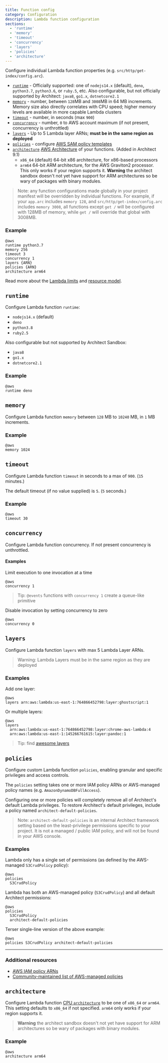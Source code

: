 ```yaml
---
title: Function config
category: Configuration
description: Lambda function configuration
sections:
  - 'runtime'
  - 'memory'
  - 'timeout'
  - 'concurrency'
  - 'layers'
  - 'policies'
  - 'architecture'
---
```


Configure individual Lambda function properties (e.g. `src/http/get-index/config.arc`).

- [`runtime`](#runtime) - Officially supported: one of `nodejs14.x` (default), `deno`, `python3.7`, `python3.6`, or `ruby.5`, etc.
  Also configurable, but not officially supported by Architect: `java8`, `go1.x`, `dotnetcore2.1`
- [`memory`](#memory) - number, between `128`MB and `3008`MB in 64 MB increments.
  Memory size also directly correlates with CPU speed; higher memory levels are available in more capable Lambda clusters
- [`timeout`](#timeout) - number, in seconds (max `900`)
- [`concurrency`](#concurrency) - number, `0` to AWS account maximum (if not present, concurrency is unthrottled)
- [`layers`](#layers) - Up to 5 Lambda layer ARNs; **must be in the same region as deployed**
- [`policies`](#policies) - configure [AWS SAM policy templates](https://docs.aws.amazon.com/serverless-application-model/latest/developerguide/serverless-policy-templates.html)
- [`architecture`](#architecture) [AWS Architecture](https://docs.aws.amazon.com/lambda/latest/dg/foundation-arch.html) of your functions. (Added in Architect 9.1)
  - `x86_64` (default) 64-bit x86 architecture, for x86-based processors
  - `arm64` 64-bit ARM architecture, for the AWS Graviton2 processor. This only works if your region supports it. **Warning** the architect sandbox doesn't not yet have support for ARM architectures so be wary of packages with binary modules.

> Note: any function configurations made globally in your project manifest will be overridden by individual functions. For example, if your `app.arc` includes `memory 128`, and `src/http/get-index/config.arc` includes `memory 3008`, all functions except `get /` will be configured with 128MB of memory, while `get /` will override that global with 3008MB.

### Example

```arc
@aws
runtime python3.7
memory 256
timeout 3
concurrency 1
layers {ARN}
policies {ARN}
architecture arm64
```

Read more about the [Lambda limits](https://docs.aws.amazon.com/lambda/latest/dg/limits.html) and [resource model](https://docs.aws.amazon.com/lambda/latest/dg/resource-model.html).


## `runtime`

Configure Lambda function `runtime`:

- `nodejs14.x` (default)
- `deno`
- `python3.8`
- `ruby2.5`

Also configurable but not supported by Architect Sandbox:

- `java8`
- `go1.x`
- `dotnetcore2.1`

### Example

```arc
@aws
runtime deno
```

## `memory`

Configure Lambda function `memory` between `128` MB to `10240` MB, in `1` MB increments.

### Example

```arc
@aws
memory 1024
```

## `timeout`

Configure Lambda function `timeout` in seconds to a max of `900`. (`15` minutes.)

The default timeout (if no value supplied) is `5`. (`5` seconds.)

### Example

```arc
@aws
timeout 30
```

## `concurrency`

Configure Lambda function concurrency. If not present concurrency is unthrottled.

#### Examples

Limit execution to one invocation at a time

```arc
@aws
concurrency 1
```

> Tip: `@events` functions with `concurrency 1` create a queue-like primitive

Disable invocation by setting concurrency to zero

```arc
@aws
concurrency 0
```

## `layers`

Configure Lambda function `layers` with max 5 Lambda Layer ARNs.

> Warning: Lambda Layers must be in the same region as they are deployed

### Examples

Add one layer:

```arc
@aws
layers arn:aws:lambda:us-east-1:764866452798:layer:ghostscript:1
```

Or multiple layers:

```arc
@aws
layers
  arn:aws:lambda:us-east-1:764866452798:layer:chrome-aws-lambda:4
  arn:aws:lambda:us-east-1:145266761615:layer:pandoc:1
```

> Tip: find [awesome layers](https://github.com/mthenw/awesome-layers)

## `policies`

Configure custom Lambda function `policies`, enabling granular and specific privileges and access controls.

The `policies` setting takes one or more IAM policy ARNs or AWS-managed policy names (e.g. `AmazonDynamoDBFullAccess`).

Configuring one or more policies will completely remove all of Architect's default Lambda privileges. To restore Architect's default privileges, include a policy named `architect-default-policies`.

> Note: `architect-default-policies` is an internal Architect framework setting based on the least-privilege permissions specific to your project. It is not a managed / public IAM policy, and will not be found in your AWS console.


### Examples

Lambda only has a single set of permissions (as defined by the AWS-managed `S3CrudPolicy` policy):

```arc
@aws
policies
  S3CrudPolicy
```

Lambda has both an AWS-managed policy (`S3CrudPolicy`) and all default Architect permissions:
```arc
@aws
policies
  S3CrudPolicy
  architect-default-policies
```

Terser single-line version of the above example:
```arc
@aws
policies S3CrudPolicy architect-default-policies
```

---

### Additional resources

- [AWS IAM policy ARNs](https://docs.aws.amazon.com/IAM/latest/UserGuide/reference_identifiers.html#identifiers-arns)
- [Community-maintained list of AWS-managed policies](https://github.com/z0ph/MAMIP/tree/master/policies)

## `architecture`

Configure Lambda function [CPU `architecture`](https://docs.aws.amazon.com/lambda/latest/dg/foundation-arch.html) to be one of `x86_64` or `arm64`. This setting defaults to `x86_64` if not specified. `arm64` only works if your region supports it.

> **Warning** the architect sandbox doesn't not yet have support for ARM architectures so be wary of packages with binary modules.

### Example

```arc
@aws
architecture arm64
```
